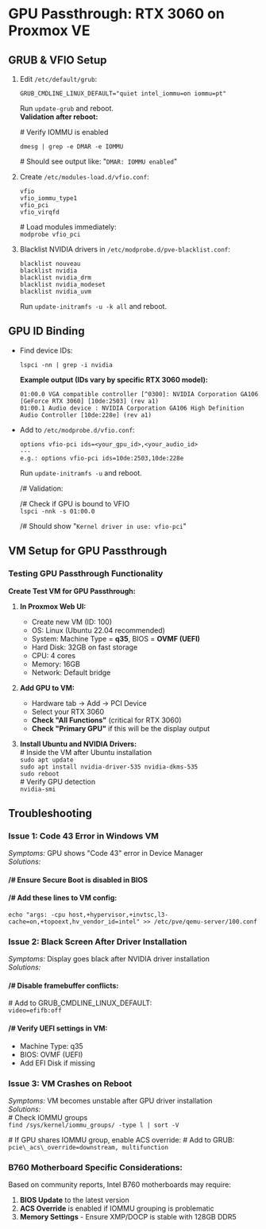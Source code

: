 # GPU Passthrough: RTX 3060 on Proxmox VE

## GRUB & VFIO Setup

1. Edit `/etc/default/grub`:   
     ```
     GRUB_CMDLINE_LINUX_DEFAULT="quiet intel_iommu=on iommu=pt"
     ```
      Run `update-grub` and reboot.  
      **Validation after reboot:**

     \# Verify IOMMU is enabled

     `dmesg | grep -e DMAR -e IOMMU`

     \# Should see output like: "`DMAR: IOMMU enabled`"   

2. Create `/etc/modules-load.d/vfio.conf`:
    ```
    vfio
    vfio_iommu_type1
    vfio_pci
    vfio_virqfd
    ```
     \# Load modules immediately:   
     `modprobe vfio_pci`

3. Blacklist NVIDIA drivers in `/etc/modprobe.d/pve-blacklist.conf`:
    ```
    blacklist nouveau
    blacklist nvidia
    blacklist nvidia_drm
    blacklist nvidia_modeset
    blacklist nvidia_uvm
    ```
    Run `update-initramfs -u -k all` and reboot.

## GPU ID Binding

- Find device IDs:
    ```
    lspci -nn | grep -i nvidia
    ```
    **Example output (IDs vary by specific RTX 3060 model):**
     ```
     01:00.0 VGA compatible controller [^0300]: NVIDIA Corporation GA106 [GeForce RTX 3060] [10de:2503] (rev a1)
     01:00.1 Audio device : NVIDIA Corporation GA106 High Definition Audio Controller [10de:228e] (rev a1)
     ```

- Add to `/etc/modprobe.d/vfio.conf`:
    ```
    options vfio-pci ids=<your_gpu_id>,<your_audio_id>
    ---
    e.g.: options vfio-pci ids=10de:2503,10de:228e
    ```
    Run `update-initramfs -u` and reboot.

    /# Validation:   

     /# Check if GPU is bound to VFIO   
     `lspci -nnk -s 01:00.0`   

     /# Should show "`Kernel driver in use: vfio-pci`"


## VM Setup for GPU Passthrough
### Testing GPU Passthrough Functionality

**Create Test VM for GPU Passthrough:**

1. **In Proxmox Web UI:**  
   - Create new VM (ID: 100\)  
   - OS: Linux (Ubuntu 22.04 recommended)  
   - System: Machine Type \= **q35**, BIOS \= **OVMF (UEFI)**  
   - Hard Disk: 32GB on fast storage  
   - CPU: 4 cores  
   - Memory: 16GB  
   - Network: Default bridge  

2. **Add GPU to VM:**  
   - Hardware tab → Add → PCI Device  
   - Select your RTX 3060  
   - **Check "All Functions"** (critical for RTX 3060)
   - **Check "Primary GPU"** if this will be the display output  

3. **Install Ubuntu and NVIDIA Drivers:**   
\# Inside the VM after Ubuntu installation   
     `sudo apt update`   
     `sudo apt install nvidia-driver-535 nvidia-dkms-535`   
     `sudo reboot`   
\# Verify GPU detection   
     `nvidia-smi`


## Troubleshooting   
### **Issue 1: Code 43 Error in Windows VM**   
*Symptoms:* GPU shows "Code 43" error in Device Manager   
*Solutions:*   
#### /# Ensure Secure Boot is disabled in BIOS   
#### /# Add these lines to VM config:  
``` 
echo "args: -cpu host,+hypervisor,+invtsc,l3-cache=on,+topoext,hv_vendor_id=intel" >> /etc/pve/qemu-server/100.conf
```

### **Issue 2: Black Screen After Driver Installation**
*Symptoms:* Display goes black after NVIDIA driver installation   
*Solutions:*
#### /# **Disable framebuffer conflicts:**
\# Add to GRUB\_CMDLINE\_LINUX\_DEFAULT:   
`video=efifb:off`

#### /# **Verify UEFI settings in VM:**  
   - Machine Type: q35  
   - BIOS: OVMF (UEFI)  
   - Add EFI Disk if missing

### **Issue 3: VM Crashes on Reboot**
*Symptoms:* VM becomes unstable after GPU driver installation   
*Solutions:*   
\# Check IOMMU groups   
`find /sys/kernel/iommu_groups/ -type l | sort -V`

\# If GPU shares IOMMU group, enable ACS override:
\# Add to GRUB:   
`pcie\_acs\_override=downstream, multifunction
`   

### **B760 Motherboard Specific Considerations:**

Based on community reports, Intel B760 motherboards may require:   
1. **BIOS Update** to the latest version  
2. **ACS Override** is enabled if IOMMU grouping is problematic  
3. **Memory Settings** \- Ensure XMP/DOCP is stable with 128GB DDR5
